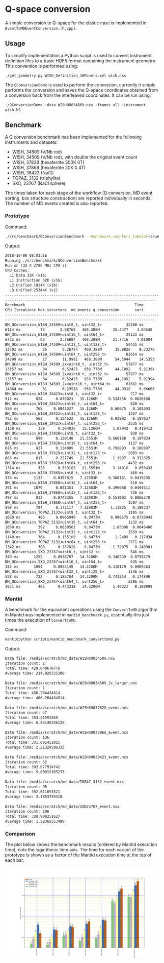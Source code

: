 # Q-space conversion

A simple conversion to Q-space for the elastic case is implemented in
`EventToMDEventConversion.[h,cpp]`.

## Usage

To simplify implementation a Python script is used to convert instrument
definition files to a basic HDF5 format containing the instrument geometry. This
conversion is performed using:
```
./get_geometry.py WISH_Definition_10Panels.xml wish.nxs
```

The `QConversionDemo` is used to perform the conversion, currently it simply
performs the conversion and saves the Q-space coordinates obtained from a
conversion back from the interleaved coordinates. It can be run using:
```
./QConversionDemo -data WISH00034509.nxs -frames all -instrument wish.h5
```

## Benchmark

A Q conversion benchmark has been implemented for the following instruments and
datasets:

- WISH, 34509 (V/Nb rod)
- WISH, 34509 (V/Nb rod), with double the original event count
- WISH, 37828 (hexaferrite 300K 0T)
- WISH, 37868 (hexaferrite 20K 0.4T)
- WISH, 38423 (NaCl)
- TOPAZ, 3132 (triphylite)
- SXD, 23767 (NaCl sphere)

The times taken for each stage of the workflow (Q conversion, MD event sorting,
box structure construction) are reported individually in seconds. The number of
MD events created is also reported.

### Prototype

Command:
```bash
./src/benchmark/QConversionBenchmark --benchmark_counters_tabular=true --benchmark_min_time=300
```

Output:
```
2018-10-09 08:03:16
Running ./src/benchmark/QConversionBenchmark
Run on (32 X 3700 MHz CPU s)
CPU Caches:
  L1 Data 32K (x16)
  L1 Instruction 32K (x16)
  L2 Unified 1024K (x16)
  L3 Unified 25344K (x2)
------------------------------------------------------------------------------------------------------------------------------------------
Benchmark                                                  Time           CPU Iterations box_structure  md_events q_conversion       sort
------------------------------------------------------------------------------------------------------------------------------------------
BM_QConversion_WISH_34509<uint8_t, uint32_t>           32200 ms       6114 ms         73       2.98769   469.388M      25.4477    3.04548
BM_QConversion_WISH_34509<uint16_t, uint64_t>          29133 ms       6723 ms         63       2.76884   469.388M      21.7716    4.01904
BM_QConversion_WISH_34509<uint32_t, uint128_t>         50431 ms      12701 ms         35       5.26724   469.388M      35.8828    8.33276
BM_QConversion_WISH_34509<uint64_t, uint256_t>         82654 ms      24299 ms         17       11.9981   469.388M      54.5944    14.5353
BM_QConversion_WISH_34509_2x<uint8_t, uint32_t>        57877 ms      13157 ms         34       6.52425   938.776M      44.1092    5.91394
BM_QConversion_WISH_34509_2x<uint8_t, uint32_t>        57877 ms      13157 ms         34       6.52425   938.776M      44.1092    5.91394
BM_QConversion_WISH_34509_2x<uint16_t, uint64_t>       61581 ms      14864 ms         31       6.29518   938.776M      44.9318    9.06666
BM_QConversion_WISH_38423<uint8_t, uint32_t>             717 ms        512 ms        824      0.078021   15.1266M     0.524756  0.0826168
BM_QConversion_WISH_38423<uint16_t, uint64_t>            820 ms        550 ms        768     0.0842037   15.1266M      0.60075   0.101693
BM_QConversion_WISH_38423<uint32_t, uint128_t>          1327 ms        752 ms        562      0.154622   15.1266M      0.93892   0.187037
BM_QConversion_WISH_38423<uint64_t, uint256_t>          2535 ms       1158 ms        358      0.364036   15.1266M      1.67942   0.418412
BM_QConversion_WISH_37828<uint8_t, uint32_t>             930 ms        612 ms        690      0.120148   21.5551M     0.660188   0.107024
BM_QConversion_WISH_37828<uint16_t, uint64_t>           1127 ms        626 ms        627      0.124009   21.5551M     0.792893   0.160807
BM_QConversion_WISH_37828<uint32_t, uint128_t>          2003 ms        886 ms        617      0.227749   21.5551M       1.3907   0.312825
BM_QConversion_WISH_37828<uint64_t, uint256_t>          4432 ms       1314 ms        326      0.533185   21.5551M      3.14018   0.653433
BM_QConversion_WISH_37868<uint8_t, uint32_t>             468 ms        378 ms       1133     0.0397815   7.12883M     0.368161  0.0419735
BM_QConversion_WISH_37868<uint16_t, uint64_t>            510 ms        391 ms       1079      0.041351   7.12883M     0.399068  0.0494611
BM_QConversion_WISH_37868<uint32_t, uint128_t>           736 ms        497 ms        833     0.0742355   7.12883M     0.551093  0.0865578
BM_QConversion_WISH_37868<uint64_t, uint256_t>          1507 ms        598 ms        704      0.172117   7.12883M      1.11825   0.180337
BM_QConversion_TOPAZ_3132<uint8_t, uint32_t>            1195 ms       1020 ms        405     0.0965949    9.0473M     0.996575  0.0730942
BM_QConversion_TOPAZ_3132<uint16_t, uint64_t>           1232 ms       1060 ms        392     0.0838561    9.0473M      1.05398  0.0646486
BM_QConversion_TOPAZ_3132<uint32_t, uint128_t>          1559 ms       1148 ms        364      0.155109    9.0473M       1.2489   0.117034
BM_QConversion_TOPAZ_3132<uint64_t, uint256_t>          2371 ms       1342 ms        308      0.357828    9.0473M      1.72075   0.240981
BM_QConversion_SXD_23767<uint8_t, uint32_t>              546 ms        340 ms       1252     0.0938787   14.3206M     0.346239  0.0755479
BM_QConversion_SXD_23767<uint16_t, uint64_t>             635 ms        385 ms       1094     0.0935149   14.3206M     0.418179  0.0909463
BM_QConversion_SXD_23767<uint32_t, uint128_t>           1146 ms        558 ms        722      0.183784   14.3206M     0.743254   0.174898
BM_QConversion_SXD_23767<uint64_t, uint256_t>           2286 ms       1031 ms        405      0.443318   14.3206M      1.40323   0.369899
```

### Mantid

A benchmark for the equivalent operations using the `ConvertToMD` algorithm in
Mantid was implemented in `mantid_benchmark.py`, essentially this just times the
execution of `ConvertToMD`.

Command:
```bash
mantidpython scripts/mantid_benchmark_converttomd.py
```

Output:
```
Data file: /media/scratch/md_data/WISH00034509.nxs
Iteration count: 2
Total time: 429.640670776
Average time: 214.820335388

Data file: /media/scratch/md_data/WISH00034509_2x_larger.nxs
Iteration count: 1
Total time: 486.264434814
Average time: 486.264434814

Data file: /media/scratch/md_data/WISH00037828_event.nxs
Iteration count: 47
Total time: 303.21591568
Average time: 6.45140246128

Data file: /media/scratch/md_data/WISH00037868_event.nxs
Iteration count: 136
Total time: 301.001451015
Average time: 2.21324596335

Data file: /media/scratch/md_data/WISH00038423_event.nxs
Iteration count: 52
Total time: 302.077934742
Average time: 5.80919105273

Data file: /media/scratch/md_data/TOPAZ_3132_event.nxs
Iteration count: 95
Total time: 302.611093521
Average time: 3.1853799318

Data file: /media/scratch/md_data/SXD23767_event.nxs
Iteration count: 190
Total time: 300.900251627
Average time: 1.58368553488
```

### Comparison

The plot below shows the benchmark results (ordered by Mantid execution time),
note the logarithmic time axis. The time for each variant of the prototype is
shown as a factor of the Mantid execution time at the top of each bar.

![Benchmark Results](./results.png)
